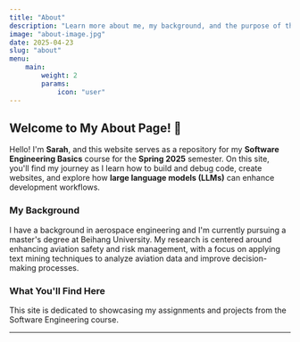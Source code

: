 ```yaml
---
title: "About"
description: "Learn more about me, my background, and the purpose of this site."
image: "about-image.jpg"
date: 2025-04-23
slug: "about"
menu:
    main:
        weight: 2
        params: 
            icon: "user"
---
```


## Welcome to My About Page! 🌟

Hello! I'm **Sarah**, and this website serves as a repository for my **Software Engineering Basics** course for the **Spring 2025** semester. On this site, you'll find my journey as I learn how to build and debug code, create websites, and explore how **large language models (LLMs)** can enhance development workflows.

### My Background
I have a background in aerospace engineering and I'm currently pursuing a master's degree at Beihang University. My research is centered around enhancing aviation safety and risk management, with a focus on applying text mining techniques to analyze aviation data and improve decision-making processes.

### What You'll Find Here
This site is dedicated to showcasing my assignments and projects from the Software Engineering course. 



---
